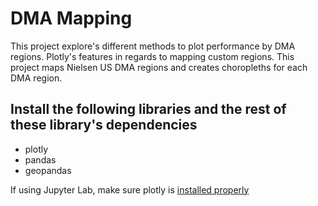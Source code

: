 # DMA Mapping

This project explore's different methods to plot performance by DMA regions.  Plotly's features in regards to mapping custom regions. This project maps Nielsen US DMA regions and creates choropleths for each DMA region.

## Install the following libraries and the rest of these library's dependencies

* plotly
* pandas
* geopandas

If using Jupyter Lab, make sure plotly is [installed properly](https://github.com/plotly/plotly.py#jupyterlab-support-python-35)